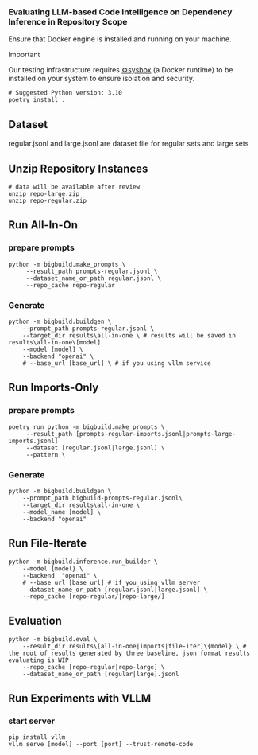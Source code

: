 ### Evaluating LLM-based Code Intelligence on Dependency Inference in Repository Scope

Ensure that Docker engine is installed and running on your machine.

> [!Important]
>
>
> Our testing infrastructure requires [⚙️sysbox](https://github.com/nestybox/sysbox) (a Docker runtime) to be installed on your system to ensure isolation and security.

```shell
# Suggested Python version: 3.10
poetry install .
```

## Dataset
regular.jsonl and large.jsonl are dataset file for regular sets and large sets


## Unzip Repository Instances
```
# data will be available after review
unzip repo-large.zip
unzip repo-regular.zip
```

## Run All-In-On

### prepare prompts
```shell
python -m bigbuild.make_prompts \
     --result_path prompts-regular.jsonl \
     --dataset_name_or_path regular.jsonl \
     --repo_cache repo-regular
```

### Generate
```shell
python -m bigbuild.buildgen \
    --prompt_path prompts-regular.jsonl \
    --target_dir results\all-in-one \ # results will be saved in results\all-in-one\[model]
    --model [model] \
    --backend "openai" \
    # --base_url [base_url] \ # if you using vllm service
```

## Run Imports-Only
### prepare prompts
```shell
poetry run python -m bigbuild.make_prompts \
     --result_path [prompts-regular-imports.jsonl|prompts-large-imports.jsonl]
     --dataset [regular.jsonl|large.jsonl] \
     --pattern \
```
### Generate
```shell
python -m bigbuild.buildgen \
    --prompt_path bigbuild-prompts-regular.jsonl\
    --target_dir results\all-in-one \
    --model_name [model] \
    --backend "openai"
```

## Run File-Iterate
```shell
python -m bigbuild.inference.run_builder \
    --model {model} \
    --backend  "openai" \
    # --base_url [base_url] # if you using vllm server
    --dataset_name_or_path [regular.jsonl|large.jsonl] \
    --repo_cache [repo-regular/|repo-large/]
```

## Evaluation

```shell
python -m bigbuild.eval \
    --result_dir results\[all-in-one|imports|file-iter]\{model} \ # the root of results generated by three baseline, json format results evaluating is WIP
    --repo_cache [repo-regular|repo-large] \
    --dataset_name_or_path [regular|large].jsonl
```


## Run Experiments with VLLM

### start server
```shell
pip install vllm
vllm serve [model] --port [port] --trust-remote-code
```


